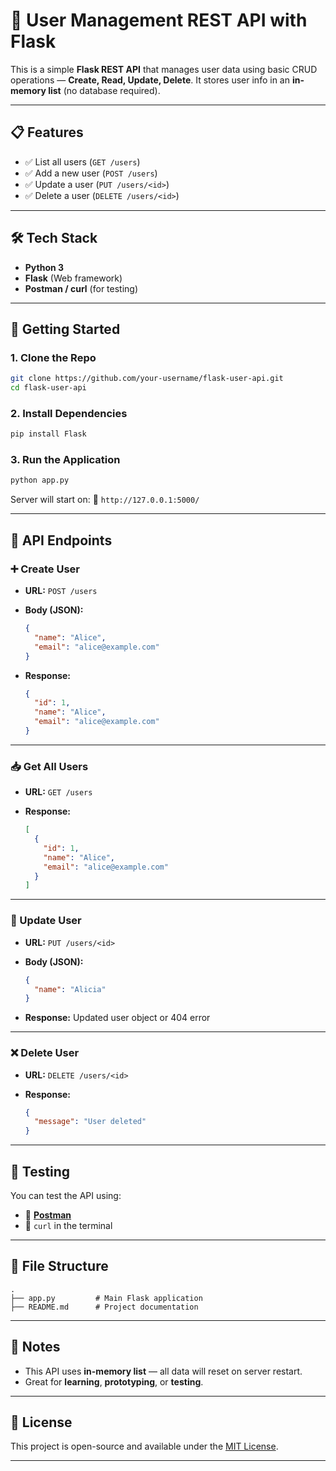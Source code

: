 # 🧩 User Management REST API with Flask

This is a simple **Flask REST API** that manages user data using basic CRUD operations — **Create, Read, Update, Delete**. It stores user info in an **in-memory list** (no database required).

---

## 📋 Features

* ✅ List all users (`GET /users`)
* ✅ Add a new user (`POST /users`)
* ✅ Update a user (`PUT /users/<id>`)
* ✅ Delete a user (`DELETE /users/<id>`)

---

## 🛠️ Tech Stack

* **Python 3**
* **Flask** (Web framework)
* **Postman / curl** (for testing)

---

## 🚀 Getting Started

### 1. Clone the Repo

```bash
git clone https://github.com/your-username/flask-user-api.git
cd flask-user-api
```

### 2. Install Dependencies

```bash
pip install Flask
```

### 3. Run the Application

```bash
python app.py
```

Server will start on:
📍 `http://127.0.0.1:5000/`

---

## 🔌 API Endpoints

### ➕ Create User

* **URL:** `POST /users`
* **Body (JSON):**

  ```json
  {
    "name": "Alice",
    "email": "alice@example.com"
  }
  ```
* **Response:**

  ```json
  {
    "id": 1,
    "name": "Alice",
    "email": "alice@example.com"
  }
  ```

---

### 📥 Get All Users

* **URL:** `GET /users`
* **Response:**

  ```json
  [
    {
      "id": 1,
      "name": "Alice",
      "email": "alice@example.com"
    }
  ]
  ```

---

### 📝 Update User

* **URL:** `PUT /users/<id>`
* **Body (JSON):**

  ```json
  {
    "name": "Alicia"
  }
  ```
* **Response:** Updated user object or 404 error

---

### ❌ Delete User

* **URL:** `DELETE /users/<id>`
* **Response:**

  ```json
  {
    "message": "User deleted"
  }
  ```

---

## 🧪 Testing

You can test the API using:

* 🧪 [**Postman**](https://www.postman.com/)
* 🧪 `curl` in the terminal

---

## 📁 File Structure

```
.
├── app.py         # Main Flask application
├── README.md      # Project documentation
```

---

## 📌 Notes

* This API uses **in-memory list** — all data will reset on server restart.
* Great for **learning**, **prototyping**, or **testing**.

---

## 📄 License

This project is open-source and available under the [MIT License](LICENSE).

---
